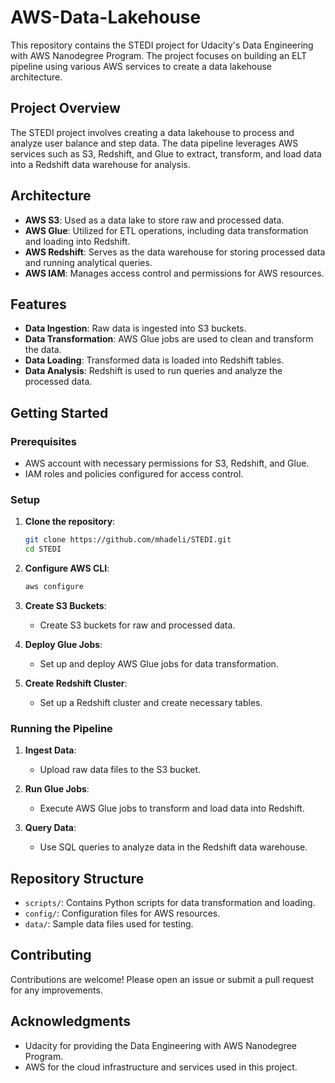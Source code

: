 # AWS-Data-Lakehouse

This repository contains the STEDI project for Udacity's Data Engineering with AWS Nanodegree Program. The project focuses on building an ELT pipeline using various AWS services to create a data lakehouse architecture.

## Project Overview

The STEDI project involves creating a data lakehouse to process and analyze user balance and step data. The data pipeline leverages AWS services such as S3, Redshift, and Glue to extract, transform, and load data into a Redshift data warehouse for analysis.

## Architecture

- **AWS S3**: Used as a data lake to store raw and processed data.
- **AWS Glue**: Utilized for ETL operations, including data transformation and loading into Redshift.
- **AWS Redshift**: Serves as the data warehouse for storing processed data and running analytical queries.
- **AWS IAM**: Manages access control and permissions for AWS resources.

## Features

- **Data Ingestion**: Raw data is ingested into S3 buckets.
- **Data Transformation**: AWS Glue jobs are used to clean and transform the data.
- **Data Loading**: Transformed data is loaded into Redshift tables.
- **Data Analysis**: Redshift is used to run queries and analyze the processed data.

## Getting Started

### Prerequisites

- AWS account with necessary permissions for S3, Redshift, and Glue.
- IAM roles and policies configured for access control.

### Setup

1. **Clone the repository**:
    ```bash
    git clone https://github.com/mhadeli/STEDI.git
    cd STEDI
    ```

2. **Configure AWS CLI**:
    ```bash
    aws configure
    ```

3. **Create S3 Buckets**:
    - Create S3 buckets for raw and processed data.

4. **Deploy Glue Jobs**:
    - Set up and deploy AWS Glue jobs for data transformation.

5. **Create Redshift Cluster**:
    - Set up a Redshift cluster and create necessary tables.

### Running the Pipeline

1. **Ingest Data**:
    - Upload raw data files to the S3 bucket.

2. **Run Glue Jobs**:
    - Execute AWS Glue jobs to transform and load data into Redshift.

3. **Query Data**:
    - Use SQL queries to analyze data in the Redshift data warehouse.

## Repository Structure

- `scripts/`: Contains Python scripts for data transformation and loading.
- `config/`: Configuration files for AWS resources.
- `data/`: Sample data files used for testing.

## Contributing

Contributions are welcome! Please open an issue or submit a pull request for any improvements.

## Acknowledgments

- Udacity for providing the Data Engineering with AWS Nanodegree Program.
- AWS for the cloud infrastructure and services used in this project.

